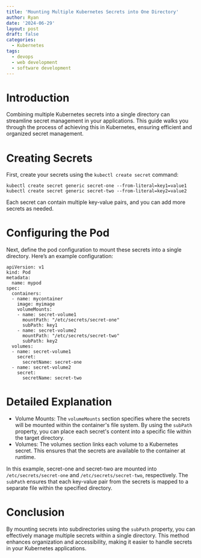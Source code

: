 ```yaml
---
title: 'Mounting Multiple Kubernetes Secrets into One Directory'
author: Ryan
date: '2024-06-29'
layout: post
draft: false
categories:
  - Kubernetes
tags:
  - devops
  - web development
  - software development
---
```


# Introduction

Combining multiple Kubernetes secrets into a single directory can streamline secret management in your applications. This guide walks you through the process of achieving this in Kubernetes, ensuring efficient and organized secret management.

# Creating Secrets

First, create your secrets using the `kubectl create secret` command:

```
kubectl create secret generic secret-one --from-literal=key1=value1
kubectl create secret generic secret-two --from-literal=key2=value2
```

Each secret can contain multiple key-value pairs, and you can add more secrets as needed.

# Configuring the Pod

Next, define the pod configuration to mount these secrets into a single directory. Here’s an example configuration:

```
apiVersion: v1
kind: Pod
metadata:
  name: mypod
spec:
  containers:
  - name: mycontainer
    image: myimage
    volumeMounts:
    - name: secret-volume1
      mountPath: "/etc/secrets/secret-one"
      subPath: key1
    - name: secret-volume2
      mountPath: "/etc/secrets/secret-two"
      subPath: key2
  volumes:
  - name: secret-volume1
    secret:
      secretName: secret-one
  - name: secret-volume2
    secret:
      secretName: secret-two
```

# Detailed Explanation

- Volume Mounts: The `volumeMounts` section specifies where the secrets will be mounted within the container's file system. By using the `subPath` property, you can place each secret's content into a specific file within the target directory.
- Volumes: The volumes section links each volume to a Kubernetes secret. This ensures that the secrets are available to the container at runtime.

In this example, secret-one and secret-two are mounted into `/etc/secrets/secret-one` and `/etc/secrets/secret-two`, respectively. The `subPath` ensures that each key-value pair from the secrets is mapped to a separate file within the specified directory.

# Conclusion

By mounting secrets into subdirectories using the `subPath` property, you can effectively manage multiple secrets within a single directory. This method enhances organization and accessibility, making it easier to handle secrets in your Kubernetes applications.

